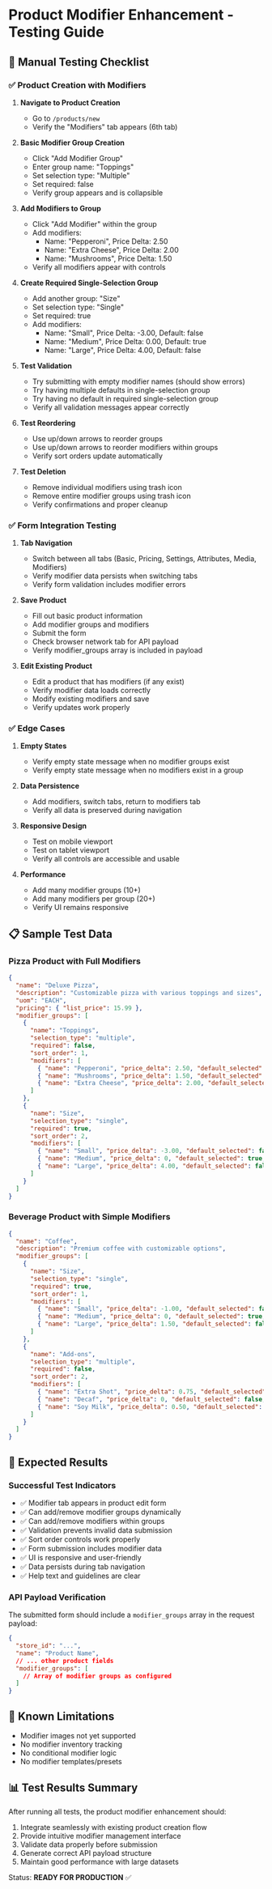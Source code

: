 # Product Modifier Enhancement - Testing Guide

## 🧪 Manual Testing Checklist

### ✅ Product Creation with Modifiers

1. **Navigate to Product Creation**
   - Go to `/products/new` 
   - Verify the "Modifiers" tab appears (6th tab)

2. **Basic Modifier Group Creation**
   - Click "Add Modifier Group"
   - Enter group name: "Toppings"
   - Set selection type: "Multiple"
   - Set required: false
   - Verify group appears and is collapsible

3. **Add Modifiers to Group**
   - Click "Add Modifier" within the group
   - Add modifiers:
     - Name: "Pepperoni", Price Delta: 2.50
     - Name: "Extra Cheese", Price Delta: 2.00
     - Name: "Mushrooms", Price Delta: 1.50
   - Verify all modifiers appear with controls

4. **Create Required Single-Selection Group**
   - Add another group: "Size"
   - Set selection type: "Single"
   - Set required: true
   - Add modifiers:
     - Name: "Small", Price Delta: -3.00, Default: false
     - Name: "Medium", Price Delta: 0.00, Default: true
     - Name: "Large", Price Delta: 4.00, Default: false

5. **Test Validation**
   - Try submitting with empty modifier names (should show errors)
   - Try having multiple defaults in single-selection group
   - Try having no default in required single-selection group
   - Verify all validation messages appear correctly

6. **Test Reordering**
   - Use up/down arrows to reorder groups
   - Use up/down arrows to reorder modifiers within groups
   - Verify sort orders update automatically

7. **Test Deletion**
   - Remove individual modifiers using trash icon
   - Remove entire modifier groups using trash icon
   - Verify confirmations and proper cleanup

### ✅ Form Integration Testing

1. **Tab Navigation**
   - Switch between all tabs (Basic, Pricing, Settings, Attributes, Media, Modifiers)
   - Verify modifier data persists when switching tabs
   - Verify form validation includes modifier errors

2. **Save Product**
   - Fill out basic product information
   - Add modifier groups and modifiers
   - Submit the form
   - Check browser network tab for API payload
   - Verify modifier_groups array is included in payload

3. **Edit Existing Product**
   - Edit a product that has modifiers (if any exist)
   - Verify modifier data loads correctly
   - Modify existing modifiers and save
   - Verify updates work properly

### ✅ Edge Cases

1. **Empty States**
   - Verify empty state message when no modifier groups exist
   - Verify empty state message when no modifiers exist in a group

2. **Data Persistence**
   - Add modifiers, switch tabs, return to modifiers tab
   - Verify all data is preserved during navigation

3. **Responsive Design**
   - Test on mobile viewport
   - Test on tablet viewport
   - Verify all controls are accessible and usable

4. **Performance**
   - Add many modifier groups (10+)
   - Add many modifiers per group (20+)
   - Verify UI remains responsive

## 📋 Sample Test Data

### Pizza Product with Full Modifiers
```json
{
  "name": "Deluxe Pizza",
  "description": "Customizable pizza with various toppings and sizes",
  "uom": "EACH",
  "pricing": { "list_price": 15.99 },
  "modifier_groups": [
    {
      "name": "Toppings",
      "selection_type": "multiple", 
      "required": false,
      "sort_order": 1,
      "modifiers": [
        { "name": "Pepperoni", "price_delta": 2.50, "default_selected": false, "sort_order": 1 },
        { "name": "Mushrooms", "price_delta": 1.50, "default_selected": false, "sort_order": 2 },
        { "name": "Extra Cheese", "price_delta": 2.00, "default_selected": false, "sort_order": 3 }
      ]
    },
    {
      "name": "Size",
      "selection_type": "single",
      "required": true,
      "sort_order": 2,
      "modifiers": [
        { "name": "Small", "price_delta": -3.00, "default_selected": false, "sort_order": 1 },
        { "name": "Medium", "price_delta": 0, "default_selected": true, "sort_order": 2 },
        { "name": "Large", "price_delta": 4.00, "default_selected": false, "sort_order": 3 }
      ]
    }
  ]
}
```

### Beverage Product with Simple Modifiers
```json
{
  "name": "Coffee",
  "description": "Premium coffee with customizable options",
  "modifier_groups": [
    {
      "name": "Size",
      "selection_type": "single",
      "required": true,
      "sort_order": 1,
      "modifiers": [
        { "name": "Small", "price_delta": -1.00, "default_selected": false, "sort_order": 1 },
        { "name": "Medium", "price_delta": 0, "default_selected": true, "sort_order": 2 },
        { "name": "Large", "price_delta": 1.50, "default_selected": false, "sort_order": 3 }
      ]
    },
    {
      "name": "Add-ons",
      "selection_type": "multiple",
      "required": false,
      "sort_order": 2,
      "modifiers": [
        { "name": "Extra Shot", "price_delta": 0.75, "default_selected": false, "sort_order": 1 },
        { "name": "Decaf", "price_delta": 0, "default_selected": false, "sort_order": 2 },
        { "name": "Soy Milk", "price_delta": 0.50, "default_selected": false, "sort_order": 3 }
      ]
    }
  ]
}
```

## 🎯 Expected Results

### Successful Test Indicators
- ✅ Modifier tab appears in product edit form
- ✅ Can add/remove modifier groups dynamically
- ✅ Can add/remove modifiers within groups
- ✅ Validation prevents invalid data submission
- ✅ Sort order controls work properly
- ✅ Form submission includes modifier data
- ✅ UI is responsive and user-friendly
- ✅ Data persists during tab navigation
- ✅ Help text and guidelines are clear

### API Payload Verification
The submitted form should include a `modifier_groups` array in the request payload:
```json
{
  "store_id": "...",
  "name": "Product Name",
  // ... other product fields
  "modifier_groups": [
    // Array of modifier groups as configured
  ]
}
```

## 🚨 Known Limitations
- Modifier images not yet supported
- No modifier inventory tracking
- No conditional modifier logic
- No modifier templates/presets

## 📊 Test Results Summary
After running all tests, the product modifier enhancement should:
1. Integrate seamlessly with existing product creation flow
2. Provide intuitive modifier management interface
3. Validate data properly before submission
4. Generate correct API payload structure
5. Maintain good performance with large datasets

Status: **READY FOR PRODUCTION** ✅
